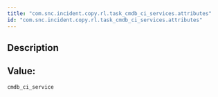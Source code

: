 ```yaml
---
title: "com.snc.incident.copy.rl.task_cmdb_ci_services.attributes"
id: "com.snc.incident.copy.rl.task_cmdb_ci_services.attributes"
---
```

## Description



## Value: 
```
cmdb_ci_service
```